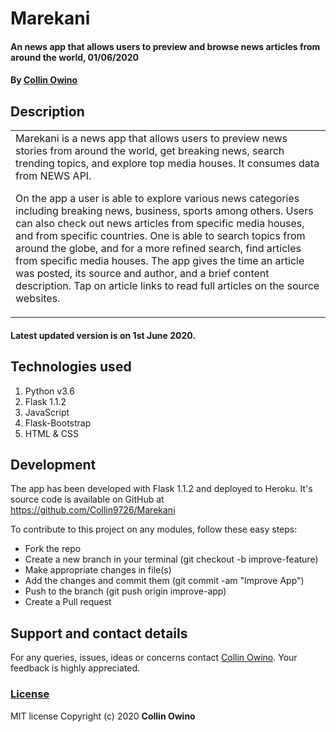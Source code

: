 # Marekani
#### An news app that allows users to preview and browse news articles from around the world, 01/06/2020
#### By [Collin Owino](https://github.com/Collin9726)
## Description

<table>
<tr>
<td>
Marekani is a news app that allows users to preview news stories from around the world, get breaking news, search trending topics, and explore top media houses. It consumes data from NEWS API. 

On the app a user is able to explore various news categories including breaking news, business, sports among others. Users can also check out news articles from specific media houses, and from specific countries. One is able to search topics from around the globe, and for a more refined search, find articles from specific media houses. The app gives the time an article was posted, its source and author, and a brief content description. Tap on article links to read full articles on the source websites.
</td>
</tr>
</table> 

#### Latest updated version is on 1st June 2020.

## Technologies used

1. Python v3.6
2. Flask 1.1.2
3. JavaScript
4. Flask-Bootstrap
5. HTML & CSS

## Development

The app has been developed with Flask 1.1.2 and deployed to Heroku. It's source code is available on GitHub at https://github.com/Collin9726/Marekani

To contribute to this project on any modules, follow these easy steps:

- Fork the repo
- Create a new branch in your terminal (git checkout -b improve-feature)
- Make appropriate changes in file(s)
- Add the changes and commit them (git commit -am "Improve App")
- Push to the branch (git push origin improve-app)
- Create a Pull request

## Support and contact details
For any queries, issues, ideas or concerns contact [Collin Owino](owino.collin@gmail.com). Your feedback is highly appreciated. 
### [License](LICENSE)
MIT license
Copyright (c) 2020 **Collin Owino**